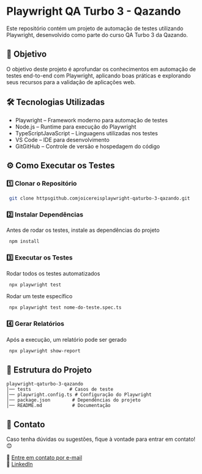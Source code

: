 # Playwright QA Turbo 3 - Qazando

Este repositório contém um projeto de automação de testes utilizando Playwright, desenvolvido como parte do curso QA Turbo 3 da Qazando.

## 📌 Objetivo
O objetivo deste projeto é aprofundar os conhecimentos em automação de testes end-to-end com Playwright, aplicando boas práticas e explorando seus recursos para a validação de aplicações web.

## 🛠️ Tecnologias Utilizadas
- Playwright – Framework moderno para automação de testes
- Node.js – Runtime para execução do Playwright
- TypeScriptJavaScript – Linguagens utilizadas nos testes
- VS Code – IDE para desenvolvimento
- GitGitHub – Controle de versão e hospedagem do código

## ⚙️ Como Executar os Testes

### 1️⃣ Clonar o Repositório
```sh
 git clone httpsgithub.comjoicereisplaywright-qaturbo-3-qazando.git
```

### 2️⃣ Instalar Dependências
Antes de rodar os testes, instale as dependências do projeto
```sh
 npm install
```

### 3️⃣ Executar os Testes
Rodar todos os testes automatizados
```sh
 npx playwright test
```
Rodar um teste específico
```sh
 npx playwright test nome-do-teste.spec.ts
```

### 4️⃣ Gerar Relatórios
Após a execução, um relatório pode ser gerado
```sh
 npx playwright show-report
```

## 📂 Estrutura do Projeto
```
playwright-qaturbo-3-qazando
│── tests              # Casos de teste
│── playwright.config.ts # Configuração do Playwright
│── package.json        # Dependências do projeto
│── README.md           # Documentação
```

## 📢 Contato
Caso tenha dúvidas ou sugestões, fique à vontade para entrar em contato! 😊

📧 [Entre em contato por e-mail](joice.jdosreis@gmail.com)  
🔗 [LinkedIn](https://www.linkedin.com/in/joice-meriele-reis/)